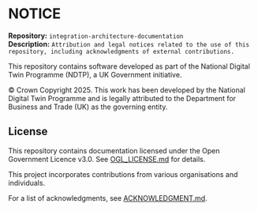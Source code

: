 # NOTICE

**Repository:** `integration-architecture-documentation`  
**Description:** `Attribution and legal notices related to the use of this repository, including acknowledgments of external contributions.  `  
<!-- SPDX-License-Identifier: OGL-UK-3.0 -->

This repository contains software developed as part of the National Digital Twin Programme (NDTP), a UK Government initiative.

© Crown Copyright 2025. This work has been developed by the National Digital Twin Programme and is legally attributed to the
Department for Business and Trade (UK) as the governing entity.

## License

This repository contains documentation licensed under the Open Government Licence v3.0. See [OGL_LICENSE.md](OGL_LICENSE.md) for details.

This project incorporates contributions from various organisations and individuals.

For a list of acknowledgments, see [ACKNOWLEDGMENT.md](ACKNOWLEDGEMENT.md).  
